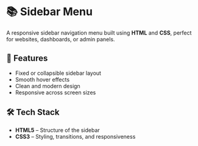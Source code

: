 # 📚 Sidebar Menu
A responsive sidebar navigation menu built using **HTML** and **CSS**, perfect for websites, dashboards, or admin panels.

## 🌟 Features
- Fixed or collapsible sidebar layout
- Smooth hover effects
- Clean and modern design
- Responsive across screen sizes

## 🛠️ Tech Stack
- **HTML5** – Structure of the sidebar
- **CSS3** – Styling, transitions, and responsiveness
